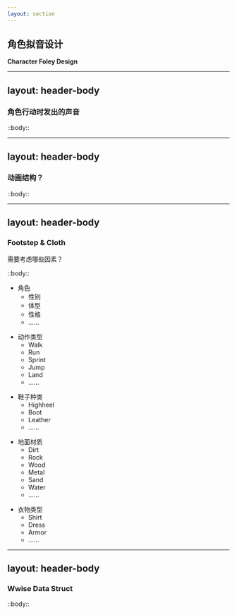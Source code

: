 ```yaml
---
layout: section
---
```


## 角色拟音设计
**Character Foley Design**

---
layout: header-body
---

### 角色行动时发出的声音

::body::


<!--  -->

---
layout: header-body
---

### 动画结构？

::body::


<!--  -->

---
layout: header-body
---

### Footstep & Cloth
需要考虑哪些因素？

::body::

<div class="grid grid-cols-5 gap-4" v-clicks>

<div>

- 角色
  - 性别
  - 体型
  - 性格
  - ……

</div>

<div>

- 动作类型
  - Walk
  - Run
  - Sprint
  - Jump
  - Land
  - ……

</div>

<div>

- 鞋子种类
  - Highheel
  - Boot
  - Leather
  - ……

</div>

<div>

- 地面材质
  - Dirt
  - Rock
  - Wood
  - Metal
  - Sand
  - Water
  - ……

</div>

<div>

- 衣物类型
  - Shirt
  - Dress
  - Armor
  - ……

</div>

</div>

<!--
- Addon 额外再考虑
-->

---
layout: header-body
---

### Wwise Data Struct

::body::


<!--  -->